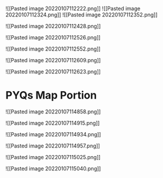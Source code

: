 ![[Pasted image 20220107112222.png]]
![[Pasted image 20220107112324.png]]
![[Pasted image 20220107112352.png]]

![[Pasted image 20220107112428.png]]

![[Pasted image 20220107112526.png]]

![[Pasted image 20220107112552.png]]

![[Pasted image 20220107112609.png]]

![[Pasted image 20220107112623.png]]

# PYQs Map Portion

![[Pasted image 20220107114858.png]]

![[Pasted image 20220107114915.png]]

![[Pasted image 20220107114934.png]]

![[Pasted image 20220107114957.png]]

![[Pasted image 20220107115025.png]]

![[Pasted image 20220107115040.png]]
